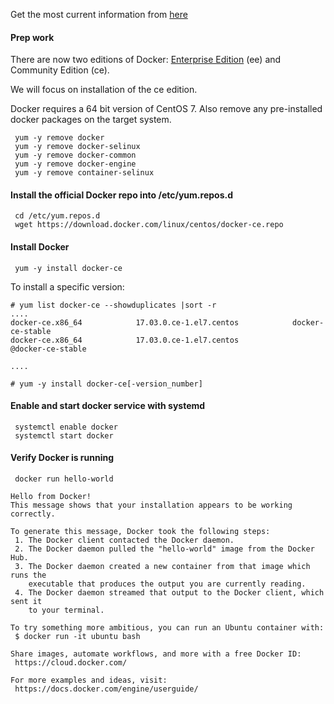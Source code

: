 Get the most current information from <a href="https://docs.docker.com/engine/installation/linux/">here</a>

#### Prep work

There are now two editions of Docker: [Enterprise Edition](https://www.docker.com/enterprise-edition) (ee) and Community Edition (ce).

We will focus on installation of the ce edition.

Docker requires a 64 bit version of CentOS 7.
Also remove any pre-installed docker packages on the target system.

~~~~
 yum -y remove docker
 yum -y remove docker-selinux
 yum -y remove docker-common
 yum -y remove docker-engine
 yum -y remove container-selinux
~~~~


#### Install the official Docker repo into /etc/yum.repos.d

~~~~
 cd /etc/yum.repos.d
 wget https://download.docker.com/linux/centos/docker-ce.repo
~~~~


#### Install Docker

~~~~
 yum -y install docker-ce
~~~~

To install a specific version:

~~~~
# yum list docker-ce --showduplicates |sort -r
....
docker-ce.x86_64            17.03.0.ce-1.el7.centos            docker-ce-stable
docker-ce.x86_64            17.03.0.ce-1.el7.centos            @docker-ce-stable

....

# yum -y install docker-ce[-version_number]
~~~~


#### Enable and start docker service with systemd

~~~~
 systemctl enable docker
 systemctl start docker
~~~~


#### Verify Docker is running 

~~~~
 docker run hello-world

Hello from Docker!
This message shows that your installation appears to be working correctly.

To generate this message, Docker took the following steps:
 1. The Docker client contacted the Docker daemon.
 2. The Docker daemon pulled the "hello-world" image from the Docker Hub.
 3. The Docker daemon created a new container from that image which runs the
    executable that produces the output you are currently reading.
 4. The Docker daemon streamed that output to the Docker client, which sent it
    to your terminal.

To try something more ambitious, you can run an Ubuntu container with:
 $ docker run -it ubuntu bash

Share images, automate workflows, and more with a free Docker ID:
 https://cloud.docker.com/

For more examples and ideas, visit:
 https://docs.docker.com/engine/userguide/
~~~~
